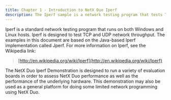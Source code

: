```yaml
---
title: Chapter 1 - Introduction to NetX Duo Iperf
description: The Iperf sample is a network testing program that tests TCP and UDP network throughput.
---
```



Iperf is a standard network testing program that runs on both Windows and Linux hosts. Iperf is designed to test TCP and UDP network throughput. The examples in this document are based on the Java-based Iperf implementation called Jperf. For more information on Iperf, see the Wikipedia link:

> [http://en.wikipedia.org/wiki/Iperf](http://en.wikipedia.org/wiki/Iperf)

The NetX Duo Iperf Demonstration is designed to run a variety of evaluation boards in order to assess NetX Duo performance as well as the performance of the underlying hardware. This demonstration may also be used as a general platform for doing some limited network programming using NetX Duo.
